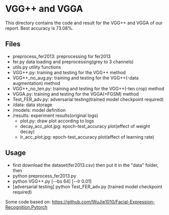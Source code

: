 # VGG++ and VGGA
This directory contains the code and result for the VGG++ and VGGA of our report. Best accuracy is 73.08\%.

## Files
- preprocess_fer2013: preprocessing for fer2013
- fer.py data loading and preprocessing(grey to 3 channels)
- utils.py utility functions
- VGG++.py: training and testing for the VGG++ method
- VGG++_no_aug.py: training and testing for the VGG++(-data augmentation) method
- VGG++_no_ten.py: training and testing for the VGG++(-ten crop) method
- VGGA.py: training and testing for the VGGA(+FGSM) method
- Test_FER_adv.py: adversarial testing(trained model checkpoint required)
- /data: data storage
- /models: model definition
- /results: experiment results(original logs)
	- plot.py: draw plot according to logs
	- decay_acc_plot.jpg: epoch-test_accuracy plot(effect of weight decay)
	- lr_acc_plot.jpg: epoch-test_accuracy plot(effect of learning rate)

## Usage
- first download the dataset(fer2013.csv) then put it in the "data" folder, then
- python preprocess_fer2013.py
- python VGG++.py \[--bs 64\] \[--lr 0.01\]
- \[adversarial testing\] python Test_FER_adv.py (trained model checkpoint required)

Some code based on: https://github.com/WuJie1010/Facial-Expression-Recognition.Pytorch
